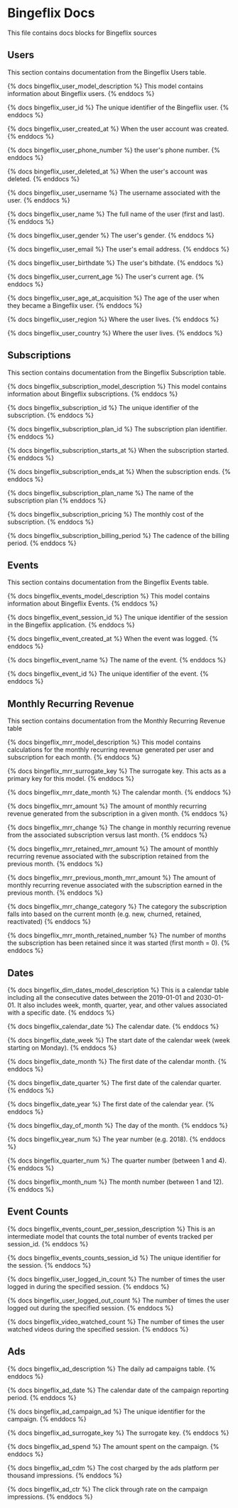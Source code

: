 # Bingeflix Docs
This file contains docs blocks for Bingeflix sources

## Users
This section contains documentation from the Bingeflix Users table.

{% docs bingeflix_user_model_description %}
This model contains information about Bingeflix users.
{% enddocs %}

{% docs bingeflix_user_id %}
The unique identifier of the Bingeflix user.
{% enddocs %}

{% docs bingeflix_user_created_at %}
When the user account was created.
{% enddocs %}

{% docs bingeflix_user_phone_number %}
the user's phone number.
{% enddocs %}

{% docs bingeflix_user_deleted_at %}
When the user's account was deleted.
{% enddocs %}

{% docs bingeflix_user_username %}
The username associated with the user.
{% enddocs %}

{% docs bingeflix_user_name %}
The full name of the user (first and last).
{% enddocs %}

{% docs bingeflix_user_gender %}
The user's gender.
{% enddocs %}

{% docs bingeflix_user_email %}
The user's email address.
{% enddocs %}

{% docs bingeflix_user_birthdate %}
The user's bithdate.
{% enddocs %}

{% docs bingeflix_user_current_age %}
The user's current age.
{% enddocs %}

{% docs bingeflix_user_age_at_acquisition %}
The age of the user when they became a Bingeflix user.
{% enddocs %}

{% docs bingeflix_user_region %}
Where the user lives.
{% enddocs %}

{% docs bingeflix_user_country %}
Where the user lives.
{% enddocs %}

## Subscriptions
This section contains documentation from the Bingeflix Subscription table.

{% docs bingeflix_subscription_model_description %}
This model contains information about Bingeflix subscriptions.
{% enddocs %}

{% docs bingeflix_subscription_id %}
The unique identifier of the subscription.
{% enddocs %}

{% docs bingeflix_subscription_plan_id %}
The subscription plan identifier.
{% enddocs %}

{% docs bingeflix_subscription_starts_at %}
When the subscription started.
{% enddocs %}

{% docs bingeflix_subscription_ends_at %}
When the subscription ends.
{% enddocs %}

{% docs bingeflix_subscription_plan_name %}
The name of the subscription plan
{% enddocs %}

{% docs bingeflix_subscription_pricing %}
The monthly cost of the subscription.
{% enddocs %}

{% docs bingeflix_subscription_billing_period %}
The cadence of the billing period.
{% enddocs %}

## Events
This section contains documentation from the Bingeflix Events table.

{% docs bingeflix_events_model_description %}
This model contains information about Bingeflix Events.
{% enddocs %}

{% docs bingeflix_event_session_id %}
The unique identifier of the session in the Bingeflix application.
{% enddocs %}

{% docs bingeflix_event_created_at %}
When the event was logged.
{% enddocs %}

{% docs bingeflix_event_name %}
The name of the event.
{% enddocs %}

{% docs bingeflix_event_id %}
The unique identifier of the event.
{% enddocs %}

## Monthly Recurring Revenue
This section contains documentation from the Monthly Recurring Revenue table

{% docs bingeflix_mrr_model_description %}
This model contains calculations for the monthly recurring revenue generated per user and subscription for each month.
{% enddocs %}

{% docs bingeflix_mrr_surrogate_key %}
The surrogate key. This acts as a primary key for this model.
{% enddocs %}

{% docs bingeflix_mrr_date_month %}
The calendar month.
{% enddocs %}

{% docs bingeflix_mrr_amount %}
The amount of monthly recurring revenue generated from the subscription in a given month.
{% enddocs %}

{% docs bingeflix_mrr_change %}
The change in monthly recurring revenue from the associated subscription versus last month.
{% enddocs %}

{% docs bingeflix_mrr_retained_mrr_amount %}
The amount of monthly recurring revenue associated with the subscription retained from the previous month.
{% enddocs %}

{% docs bingeflix_mrr_previous_month_mrr_amount %}
The amount of monthly recurring revenue associated with the subscription earned in the previous month.
{% enddocs %}

{% docs bingeflix_mrr_change_category %}
The category the subscription falls into based on the current month (e.g. new, churned, retained, reactivated)
{% enddocs %}

{% docs bingeflix_mrr_month_retained_number %}
The number of months the subscription has been retained since it was started (first month = 0).
{% enddocs %}

## Dates

{% docs bingeflix_dim_dates_model_description %}
This is a calendar table including all the consecutive dates between the 2019-01-01 and 2030-01-01. It also includes week, month, quarter, year, and other values associated with a specific date.
{% enddocs %}

{% docs bingeflix_calendar_date %}
The calendar date.
{% enddocs %}

{% docs bingeflix_date_week %}
The start date of the calendar week (week starting on Monday).
{% enddocs %}

{% docs bingeflix_date_month %}
The first date of the calendar month.
{% enddocs %}

{% docs bingeflix_date_quarter %}
The first date of the calendar quarter.
{% enddocs %}

{% docs bingeflix_date_year %}
The first date of the calendar year.
{% enddocs %}

{% docs bingeflix_day_of_month %}
The day of the month.
{% enddocs %}

{% docs bingeflix_year_num %}
The year number (e.g. 2018).
{% enddocs %}

{% docs bingeflix_quarter_num %}
The quarter number (between 1 and 4).
{% enddocs %}

{% docs bingeflix_month_num %}
The month number (between 1 and 12).
{% enddocs %}

## Event Counts

{% docs bingeflix_events_count_per_session_description %}
This is an intermediate model that counts the total number of events tracked per session_id.
{% enddocs %}

{% docs bingeflix_events_counts_session_id %}
The unique identifier for the session.
{% enddocs %}

{% docs bingeflix_user_logged_in_count %}
The number of times the user logged in during the specified session.
{% enddocs %}

{% docs bingeflix_user_logged_out_count %}
The number of times the user logged out during the specified session.
{% enddocs %}

{% docs bingeflix_video_watched_count %}
The number of times the user watched videos during the specified session.
{% enddocs %}

## Ads

{% docs bingeflix_ad_description %}
The daily ad campaigns table.
{% enddocs %}

{% docs bingeflix_ad_date %}
The calendar date of the campaign reporting period.
{% enddocs %}

{% docs bingeflix_ad_campaign_ad %}
The unique identifier for the campaign.
{% enddocs %}

{% docs bingeflix_ad_surrogate_key %}
The surrogate key.
{% enddocs %}

{% docs bingeflix_ad_spend %}
The amount spent on the campaign.
{% enddocs %}

{% docs bingeflix_ad_cdm %}
The cost charged by the ads platform per thousand impressions.
{% enddocs %}

{% docs bingeflix_ad_ctr %}
The click through rate on the campaign impressions.
{% enddocs %}

